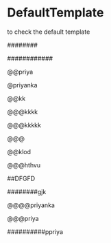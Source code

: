 # DefaultTemplate
to check the default template

########


############

@@priya

@priyanka

@@kk

@@@kkkk



@@@kkkkk


@@@

@@klod

@@@hthvu

##DFGFD


########gjk


@@@@priyanka

@@@priya

##########ppriya